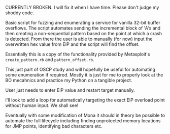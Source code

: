 CURRENTLY BROKEN. I will fix it when I have time.
Please don't judge my shoddy code.

Basic script for fuzzing and enumerating a service for vanilla 32-bit buffer overflows.
The script automates sending the incremental block of 'A's and then creating a non-sequential pattern based on the point at which a crash is detected.
From there the user is able to manually (for now) input the overwritten hex value from EIP and the script will find the offset.

Essentially this is a copy of the functionality provided by Metasploit's `create_pattern.rb` and `pattern_offset.rb`.

This just part of OSCP study and will hopefully be useful for automating some enumeration if required. Mostly it is just for me to properly look at the BO mecahnics and practice my Python on a tangible project.

User just needs to enter EIP value and restart target manually.

I'll look to add a loop for automatically targeting the exact EIP overload point without human input. We shall see!

Eventually with some modification of Mona it should in theory be possible to automate the full lifecycle including finding unprotected memory locations for JMP points, identifying bad characters etc.

